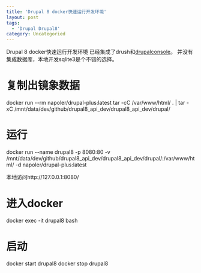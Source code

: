 ```yaml
---
title: 'Drupal 8 docker快速运行开发环境'
layout: post
tags:
  - 'Drupal Drupal8'
category: Uncategoried
---
```

Drupal 8 docker快速运行开发环境
已经集成了drush和[drupalconsole](https://drupalconsole.com "drupalconsole")。
并没有集成数据库，本地开发sqlite3是个不错的选择。

# 复制出镜象数据
docker run --rm napoler/drupal-plus:latest tar -cC /var/www/html/ . | tar -xC  /mnt/data/dev/github/drupal8_api_dev/drupal8_api_dev/drupal/

# 运行
docker run --name drupal8  -p 8080:80 -v /mnt/data/dev/github/drupal8_api_dev/drupal8_api_dev/drupal/:/var/www/html/  -d  napoler/drupal-plus:latest

本地访问http://127.0.0.1:8080/

# 进入docker
docker exec -it drupal8 bash

# 启动
docker start drupal8
docker stop drupal8